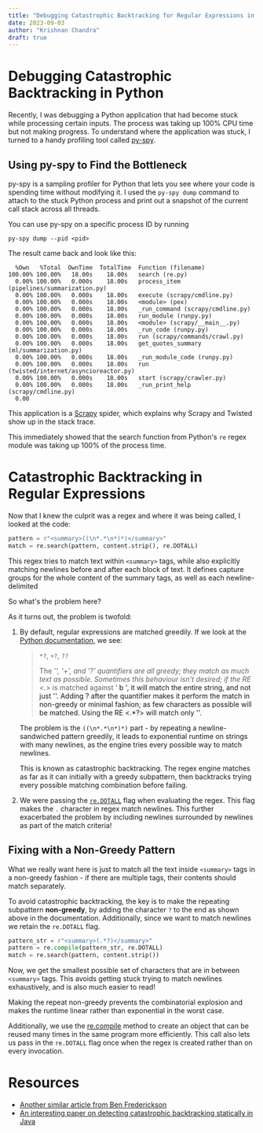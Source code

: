 ```yaml
---
title: "Debugging Catastrophic Backtracking for Regular Expressions in Python"
date: 2023-09-03
author: "Krishnan Chandra"
draft: true
---
```


# Debugging Catastrophic Backtracking in Python

Recently, I was debugging a Python application that had become stuck while processing certain inputs. The process was taking up 100% CPU time but not making progress. To understand where the application was stuck, I turned to a handy profiling tool called [py-spy](https://github.com/benfred/py-spy).

## Using py-spy to Find the Bottleneck

py-spy is a sampling profiler for Python that lets you see where your code is spending time without modifying it. I used the `py-spy dump` command to attach to the stuck Python process and print out a snapshot of the current call stack across all threads.

You can use py-spy on a specific process ID by running

```shell
py-spy dump --pid <pid>
```

The result came back and look like this:

```shell
  %Own   %Total  OwnTime  TotalTime  Function (filename)
100.00% 100.00%   18.00s    18.00s   search (re.py)
  0.00% 100.00%   0.000s    18.00s   process_item (pipelines/summarization.py)
  0.00% 100.00%   0.000s    18.00s   execute (scrapy/cmdline.py)
  0.00% 100.00%   0.000s    18.00s   <module> (pex)
  0.00% 100.00%   0.000s    18.00s   _run_command (scrapy/cmdline.py)
  0.00% 100.00%   0.000s    18.00s   run_module (runpy.py)
  0.00% 100.00%   0.000s    18.00s   <module> (scrapy/__main__.py)
  0.00% 100.00%   0.000s    18.00s   _run_code (runpy.py)
  0.00% 100.00%   0.000s    18.00s   run (scrapy/commands/crawl.py)
  0.00% 100.00%   0.000s    18.00s   get_quotes_summary (ml/summarization.py)
  0.00% 100.00%   0.000s    18.00s   _run_module_code (runpy.py)
  0.00% 100.00%   0.000s    18.00s   run (twisted/internet/asyncioreactor.py)
  0.00% 100.00%   0.000s    18.00s   start (scrapy/crawler.py)
  0.00% 100.00%   0.000s    18.00s   _run_print_help (scrapy/cmdline.py)
  0.00
```

This application is a [Scrapy](https://scrapy.org/) spider, which explains why Scrapy and Twisted show up in the stack trace.

This immediately showed that the search function from Python's `re` regex module was taking up 100% of the process time.

# Catastrophic Backtracking in Regular Expressions

Now that I knew the culprit was a regex and where it was being called, I looked at the code:

```python
pattern = r"<summary>((\n*.*\n*)*)</summary>"
match = re.search(pattern, content.strip(), re.DOTALL)
```

This regex tries to match text within `<summary>` tags, while also explicitly matching newlines before and after each block of text. It defines capture groups for the whole content of the summary tags, as well as each newline-delimited

So what's the problem here?

As it turns out, the problem is twofold:

1. By default, regular expressions are matched greedily. If we look at the [Python documentation](https://docs.python.org/3/library/re.html#regular-expression-syntax), we see:

    > `*?`, `+?`, `??`
    >
    > The '*', '+', and '?' quantifiers are all greedy; they match as much text as possible. Sometimes this behaviour isn’t desired; if the RE <.*> is matched against '<a> b <c>', it will match the entire string, and not just '<a>'. Adding ? after the quantifier makes it perform the match in non-greedy or minimal fashion; as few characters as possible will be matched. Using the RE <.*?> will match only '<a>'.

    The problem is the `((\n*.*\n*)*)` part - by repeating a newline-sandwiched pattern greedily, it leads to exponential runtime on strings with many newlines, as the engine tries every possible way to match newlines.

    This is known as catastrophic backtracking. The regex engine matches as far as it can initially with a greedy subpattern, then backtracks trying every possible matching combination before failing.

2. We were passing the [`re.DOTALL`](https://docs.python.org/3/library/re.html#re.DOTALL) flag when evaluating the regex. This flag makes the `.` character in regex match newlines. This further exacerbated the problem by including newlines surrounded by newlines as part of the match criteria!

## Fixing with a Non-Greedy Pattern

What we really want here is just to match all the text inside `<summary>` tags in a non-greedy fashion - if there are multiple tags, their contents should match separately.

To avoid catastrophic backtracking, the key is to make the repeating subpattern **non-greedy**, by adding the character `?` to the end as shown above in the documentation. Additionally, since we want to match newlines we retain the `re.DOTALL` flag.

```python
pattern_str = r"<summary>(.*?)</summary>"
pattern = re.compile(pattern_str, re.DOTALL)
match = re.search(pattern, content.strip())
```

Now, we get the smallest possible set of characters that are in between `<summary>` tags. This avoids getting stuck trying to match newlines exhaustively, and is also much easier to read!

Making the repeat non-greedy prevents the combinatorial explosion and makes the runtime linear rather than exponential in the worst case.

Additionally, we use the [re.compile](https://docs.python.org/3/library/re.html#re.compile) method to create an object that can be reused many times in the same program more efficiently. This call also lets us pass in the `re.DOTALL` flag once when the regex is created rather than on every invocation.


# Resources

* [Another similar article from Ben Frederickson](https://www.benfrederickson.com/python-catastrophic-regular-expressions-and-the-gil/)
* [An interesting paper on detecting catastrophic backtracking statically in Java](https://arxiv.org/abs/1405.5599)
